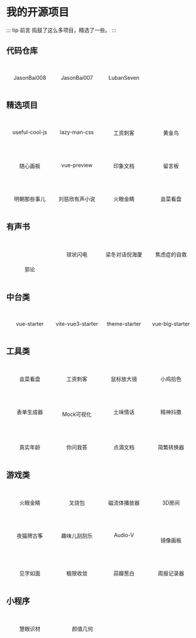 # 我的开源项目

::: tip 前言
捣鼓了这么多项目，精选了一些。
:::

## 代码仓库

<div class="row" style="justify-content: flex-start">
  <a class="itemWrap" target="_blank" href="https://github.com/JasonBai008">
    <img :src="$withBase('/projects/github.png')">
    <h4>JasonBai008</h4>
  </a>
  <a class="itemWrap" target="_blank" href="https://github.com/JasonBai007">
    <img :src="$withBase('/projects/github.png')">
    <h4>JasonBai007</h4>
  </a>
  <a class="itemWrap" target="_blank" href="https://gitee.com/lubanseven">
    <img :src="$withBase('/projects/gitee.png')">
    <h4>LubanSeven</h4>
  </a>  
</div>

## 精选项目

<div class="row">    
  <!-- <a class="itemWrap" target="_blank" href="https://jasonbai008.github.io/useful-cool-js/"> -->
  <a class="itemWrap" target="_blank" href="https://unpkg.com/useful-cool-js@latest/index.html">
    <img :src="$withBase('/projects/cool.png')">
    <h4>useful-cool-js</h4>
  </a>  
  <!-- <a class="itemWrap" target="_blank" href="https://jasonbai008.github.io/lazy-man-css/"> -->
  <a class="itemWrap" target="_blank" href="https://unpkg.com/lazy-man-css@latest/index.html">
    <img :src="$withBase('/projects/lazy.png')">
    <h4>lazy-man-css</h4>
  </a>  
  <!-- <a class="itemWrap" target="_blank" href="https://jasonbai008.github.io/salary"> -->
  <a class="itemWrap" target="_blank" href="https://bai-salary.netlify.app/">
    <img :src="$withBase('/projects/tools6.png')">
    <h4>工资刺客</h4>
  </a>  
  <!-- <a class="itemWrap" target="_blank" href="https://jasonbai008.github.io/ming/"> -->
  <a class="itemWrap" target="_blank" href="https://bai-birds.netlify.app/">
    <img :src="$withBase('/projects/bird.png')">
    <h4>黄金鸟</h4>
  </a>  
</div>

<div class="row">
  <!-- <a class="itemWrap" target="_blank" href="https://jasonbai008.github.io/drawer/"> -->
  <a class="itemWrap" target="_blank" href="https://bai-drawer.netlify.app/">
    <img :src="$withBase('/projects/tools15.png')">
    <h4>随心画板</h4>
  </a> 
  <!-- <a class="itemWrap" target="_blank" href="https://jasonbai008.github.io/vue-preview"> -->
  <a class="itemWrap" target="_blank" href="https://bai-preview.netlify.app/">
    <img :src="$withBase('/projects/preview.png')">
    <h4>vue-preview</h4>
  </a>  
  <!-- <a class="itemWrap" target="_blank" href="https://jasonbai008.github.io/mark-me"> -->
  <a class="itemWrap" target="_blank" href="https://bai-mark.netlify.app/">
    <img :src="$withBase('/projects/tools13.png')">
    <h4>印象文档</h4>
  </a>
  <a class="itemWrap" target="_blank" href="https://bai-message.netlify.app/">
    <img :src="$withBase('/projects/latest4.png')">
    <h4>留言板</h4>
  </a>      
</div>

<div class="row"> 
  <!-- <a class="itemWrap" target="_blank" href="https://jasonbai008.github.io/ming/"> -->
  <a class="itemWrap" target="_blank" href="https://bai-ming.netlify.app/">
    <img :src="$withBase('/projects/book6.png')">
    <h4>明朝那些事儿</h4>
  </a>
  <a class="itemWrap" target="_blank" href="https://bai-book.netlify.app/">
    <img :src="$withBase('/projects/book1.png')">
    <h4>刘慈欣有声小说</h4>
  </a>
  <!-- <a class="itemWrap" target="_blank" href="https://jasonbai008.github.io/eyesight"> -->
  <a class="itemWrap" target="_blank" href="https://bai-eyesight.netlify.app/">
    <img :src="$withBase('/projects/game1.png')">
    <h4>火眼金睛</h4>
  </a>  
  <!-- <a class="itemWrap" target="_blank" href="https://jasonbai008.github.io/chives"> -->
  <a class="itemWrap" target="_blank" href="https://bai-chives.netlify.app/">
    <img :src="$withBase('/projects/tools5.png')">
    <h4>韭菜看盘</h4>
  </a>  
</div>

## 有声书

<div class="row">
  <a class="itemWrap" target="_blank" href="https://jasonbai008.github.io/guolun/">
    <img :src="$withBase('/projects/guolun.png')" style="width: auto;height: 40px;">
    <h4>郭论</h4>
  </a>
  <a class="itemWrap" target="_blank" href="https://jasonbai008.github.io/lightning/">
    <img :src="$withBase('/projects/book5.png')">
    <h4>球状闪电</h4>
  </a>
  <a class="itemWrap" target="_blank" href="https://jasonbai008.github.io/nihaixia/">
    <img :src="$withBase('/projects/latest1.png')">
    <h4>梁冬对话倪海厦</h4>
  </a>
  <a class="itemWrap" target="_blank" href="https://jasonbai008.github.io/selfhelp/">
    <img :src="$withBase('/projects/book2.png')">
    <h4>焦虑症的自救</h4>
  </a>         
</div>

## 中台类

<div class="row">
  <a class="itemWrap" target="_blank" href="https://jasonbai008.github.io/vue-starter/#/login">
    <img :src="$withBase('/projects/template1.png')">
    <h4>vue-starter</h4>
  </a>
  <a class="itemWrap" target="_blank" href="https://jasonbai008.github.io/vite-vue3-starter">
    <img :src="$withBase('/projects/template2.png')">
    <h4>vite-vue3-starter</h4>
  </a>
  <a class="itemWrap" target="_blank" href="https://jasonbai007.github.io/theme-starter/">
    <img :src="$withBase('/projects/template3.png')">
    <h4>theme-starter</h4>
  </a>
  <a class="itemWrap" target="_blank" href="https://gitee.com/lubanseven/vue-big-starter">
    <img :src="$withBase('/projects/template4.png')">
    <h4>vue-big-starter</h4>
  </a>
</div>

## 工具类

<div class="row">  
  <!-- <a class="itemWrap" target="_blank" href="https://jasonbai008.github.io/chives"> -->
  <a class="itemWrap" target="_blank" href="https://bai-chives.netlify.app/">
    <img :src="$withBase('/projects/tools5.png')">
    <h4>韭菜看盘</h4>
  </a>
  <!-- <a class="itemWrap" target="_blank" href="https://jasonbai008.github.io/salary"> -->
  <a class="itemWrap" target="_blank" href="https://bai-salary.netlify.app/">
    <img :src="$withBase('/projects/tools6.png')">
    <h4>工资刺客</h4>
  </a>
  <a class="itemWrap" target="_blank" href="https://jasonbai008.github.io/microscope">
    <img :src="$withBase('/projects/tools4.png')">
    <h4>鼠标放大镜</h4>
  </a>
  <a class="itemWrap" target="_blank" href="https://jasonbai008.github.io/eye-dropper">
    <img :src="$withBase('/projects/tools16.png')">
    <h4>小鸡拾色</h4>
  </a>
</div>

<div class="row"> 
  <a class="itemWrap" target="_blank" href="https://jasonbai007.github.io/lego">
    <img :src="$withBase('/projects/tools9.png')">
    <h4>表单生成器</h4>
  </a>
  <a class="itemWrap" target="_blank" href="https://jasonbai007.github.io/json-preview">
    <img :src="$withBase('/projects/tools10.png')" style="margin-top: 16px;">
    <h4>Mock可视化</h4>
  </a>  
  <a class="itemWrap" target="_blank" href="https://jasonbai008.github.io/sweet">
    <img :src="$withBase('/projects/tools7.png')">
    <h4>土味情话</h4>
  </a>
  <!-- <a class="itemWrap" target="_blank" href="https://jasonbai008.github.io/douyin"> -->
  <a class="itemWrap" target="_blank" href="https://bai-douyin.netlify.app/">
    <img :src="$withBase('/projects/tools8.png')">
    <h4>精神抖擞</h4>
  </a>
</div>

<div class="row" style="justify-content: flex-start">   
  <a class="itemWrap" target="_blank" href="https://jasonbai008.github.io/age/">
    <img :src="$withBase('/projects/tools12.png')">
    <h4>真实年龄</h4>
  </a>
  <a class="itemWrap" target="_blank" href="https://gitee.com/lubanseven/ai-pc">
    <img :src="$withBase('/projects/tools3.png')">
    <h4>你问我答</h4>
  </a>
  <a class="itemWrap" target="_blank" href="https://bai-doc.netlify.app/">
    <img :src="$withBase('/projects/book3.png')">
    <h4>点滴文档</h4>
  </a>
  <a class="itemWrap" target="_blank" href="https://jasonbai008.github.io/converter/">
    <img :src="$withBase('/projects/tools2.png')">
    <h4>简繁转换器</h4>
  </a>
</div>

## 游戏类

<div class="row">
  <!-- <a class="itemWrap" target="_blank" href="https://jasonbai008.github.io/eyesight"> -->
  <a class="itemWrap" target="_blank" href="https://bai-eyesight.netlify.app/">
    <img :src="$withBase('/projects/game1.png')">
    <h4>火眼金睛</h4>
  </a>
  <a class="itemWrap" target="_blank" href="https://jasonbai008.github.io/xball">
    <img :src="$withBase('/projects/game2.png')">
    <h4>叉烧包</h4>
  </a>
  <a class="itemWrap" target="_blank" href="https://gitee.com/lubanseven/fluid">
    <img :src="$withBase('/projects/game3.png')">
    <h4>磁流体播放器</h4>
  </a>
  <a class="itemWrap" target="_blank" href="https://gitee.com/lubanseven/room">
    <img :src="$withBase('/projects/game4.png')">
    <h4>3D房间</h4>
  </a>
</div>
<div class="row">
  <a class="itemWrap" target="_blank" href="https://jasonbai008.github.io/zither">
    <img :src="$withBase('/projects/game5.png')">
    <h4>夜猫牌古筝</h4>
  </a>
  <a class="itemWrap" target="_blank" href="https://gitee.com/lubanseven/lottery">
    <img :src="$withBase('/projects/game6.png')">
    <h4>趣味儿刮刮乐</h4>
  </a>
  <a class="itemWrap" target="_blank" href="https://jasonbai008.github.io/audio-v/">
    <img :src="$withBase('/projects/game13.png')">
    <h4>Audio-V</h4>
  </a> 
  <a class="itemWrap" target="_blank" href="https://jasonbai008.github.io/mirror">
    <img :src="$withBase('/projects/game8.png')" style="margin-top: 22px;">
    <h4>镜像画板</h4>
  </a>  
</div>
<div class="row">
  <a class="itemWrap jianzi" target="_blank" href="https://jasonbai008.github.io/writing/">
    <img :src="$withBase('/projects/game9.png')">
    <h4>见字如面</h4>
  </a>
  <a class="itemWrap" target="_blank" href="https://gitee.com/lubanseven/random/">
    <img :src="$withBase('/projects/game10.png')">
    <h4>极限收敛</h4>
  </a>
  <a class="itemWrap jianzi" target="_blank" href="https://gitee.com/lubanseven/suanban/">
    <img :src="$withBase('/projects/game11.png')">
    <h4>蒜瓣葱白</h4>
  </a>
  <a class="itemWrap" target="_blank" href="https://jasonbai007.github.io/vue-have-done/">
    <img :src="$withBase('/projects/game12.png')">
    <h4>周报记录器</h4>
  </a>
</div>

## 小程序

<div class="row mini" style="justify-content: flex-start">
  <a class="itemWrap" target="_blank">
    <img :src="$withBase('/tech/mp1.jpg')" style="width:125px">
    <h4>慧眼识材</h4>
  </a>  
  <a class="itemWrap" target="_blank">
    <img :src="$withBase('/tech/mp3.jpg')" style="width:125px">
    <h4>颜值几何</h4>
  </a>    
</div>

<style scoped>
.row {
  display: flex;
  justify-content: space-between;
  text-align: center;
  margin-top: 20px;
}

.itemWrap {
  text-decoration: none;
  width: 25%;
  opacity: 1;
  display: block;
}

.itemWrap:hover {
  cursor: pointer;
}

img {
  display: block;
  width:40px;
  margin: 10px auto;
}

.itemWrap h4 {
  font-weight: normal;
}

.mini .itemWrap { 
  margin-right: 15px;
}

@media screen and (max-width: 600px) {
  .itemWrap {
    width: 25%;
  }
  .itemWrap h4 {
    font-size: 12px;
  }    
}
</style>
